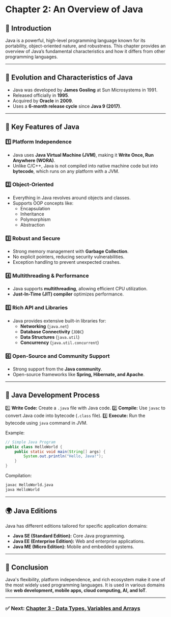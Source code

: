 # Chapter 2: An Overview of Java

## 📌 Introduction
Java is a powerful, high-level programming language known for its portability, object-oriented nature, and robustness. This chapter provides an overview of Java’s fundamental characteristics and how it differs from other programming languages.

---

## 🚀 Evolution and Characteristics of Java
- Java was developed by **James Gosling** at Sun Microsystems in 1991.
- Released officially in **1995**.
- Acquired by **Oracle** in **2009**.
- Uses a **6-month release cycle** since **Java 9 (2017)**.

---

## 🎯 Key Features of Java
### 1️⃣ **Platform Independence**
   - Java uses **Java Virtual Machine (JVM)**, making it **Write Once, Run Anywhere (WORA)**.
   - Unlike C/C++, Java is not compiled into native machine code but into **bytecode**, which runs on any platform with a JVM.

### 2️⃣ **Object-Oriented**
   - Everything in Java revolves around objects and classes.
   - Supports OOP concepts like:
     - Encapsulation
     - Inheritance
     - Polymorphism
     - Abstraction

### 3️⃣ **Robust and Secure**
   - Strong memory management with **Garbage Collection**.
   - No explicit pointers, reducing security vulnerabilities.
   - Exception handling to prevent unexpected crashes.

### 4️⃣ **Multithreading & Performance**
   - Java supports **multithreading**, allowing efficient CPU utilization.
   - **Just-In-Time (JIT) compiler** optimizes performance.

### 5️⃣ **Rich API and Libraries**
   - Java provides extensive built-in libraries for:
     - **Networking** (`java.net`)
     - **Database Connectivity** (`JDBC`)
     - **Data Structures** (`java.util`)
     - **Concurrency** (`java.util.concurrent`)

### 6️⃣ **Open-Source and Community Support**
   - Strong support from the **Java community**.
   - Open-source frameworks like **Spring, Hibernate, and Apache**.

---

## 🔄 Java Development Process
1️⃣ **Write Code:** Create a `.java` file with Java code.
2️⃣ **Compile:** Use `javac` to convert Java code into bytecode (`.class` file).
3️⃣ **Execute:** Run the bytecode using `java` command in JVM.

Example:
```java
// Simple Java Program
public class HelloWorld {
    public static void main(String[] args) {
        System.out.println("Hello, Java!");
    }
}
```

Compilation:
```sh
javac HelloWorld.java
java HelloWorld
```

---

## 🌍 Java Editions
Java has different editions tailored for specific application domains:
- **Java SE (Standard Edition):** Core Java programming.
- **Java EE (Enterprise Edition):** Web and enterprise applications.
- **Java ME (Micro Edition):** Mobile and embedded systems.

---

## 📌 Conclusion
Java's flexibility, platform independence, and rich ecosystem make it one of the most widely used programming languages. It is used in various domains like **web development, mobile apps, cloud computing, AI, and IoT**.

---

### ✅ Next: [Chapter 3 - Data Types, Variables and Arrays](./Ch3_Datatypes_variables_arrays.md)
  
